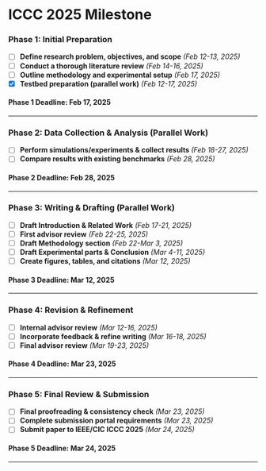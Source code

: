 # ICCC 2025 Milestone

### Phase 1: Initial Preparation
- [ ] **Define research problem, objectives, and scope** *(Feb 12-13, 2025)*
- [ ] **Conduct a thorough literature review** *(Feb 14-16, 2025)*
- [ ] **Outline methodology and experimental setup** *(Feb 17, 2025)*
- [x] **Testbed preparation (parallel work)** *(Feb 12-17, 2025)*
#### **Phase 1 Deadline:** **Feb 17, 2025**  

---

### Phase 2: Data Collection & Analysis (Parallel Work)
- [ ] **Perform simulations/experiments & collect results** *(Feb 18-27, 2025)*
- [ ] **Compare results with existing benchmarks** *(Feb 28, 2025)*
#### **Phase 2 Deadline:** **Feb 28, 2025**  

---

### Phase 3: Writing & Drafting (Parallel Work)
- [ ] **Draft Introduction & Related Work** *(Feb 17-21, 2025)*
- [ ] **First advisor review** *(Feb 22-25, 2025)*
- [ ] **Draft Methodology section** *(Feb 22-Mar 3, 2025)*
- [ ] **Draft Experimental parts & Conclusion** *(Mar 4-11, 2025)*
- [ ] **Create figures, tables, and citations** *(Mar 12, 2025)*
#### **Phase 3 Deadline:** **Mar 12, 2025**  

---

### Phase 4: Revision & Refinement
- [ ] **Internal advisor review** *(Mar 12-16, 2025)*
- [ ] **Incorporate feedback & refine writing** *(Mar 16-18, 2025)*
- [ ] **Final advisor review** *(Mar 19-23, 2025)*
#### **Phase 4 Deadline:** **Mar 23, 2025**  

---

### Phase 5: Final Review & Submission
- [ ] **Final proofreading & consistency check** *(Mar 23, 2025)*
- [ ] **Complete submission portal requirements** *(Mar 23, 2025)*
- [ ] **Submit paper to IEEE/CIC ICCC 2025** *(Mar 24, 2025)*
#### **Phase 5 Deadline:** **Mar 24, 2025**  

---

